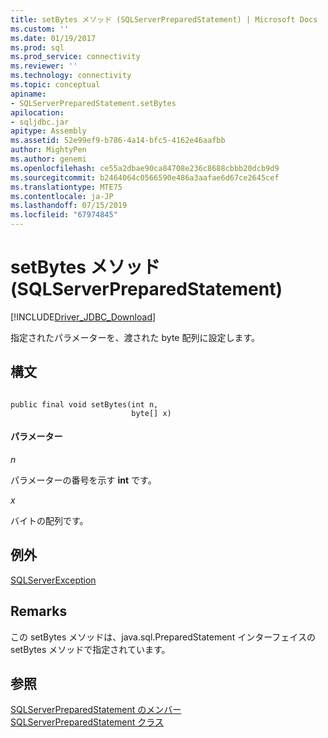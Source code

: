 ```yaml
---
title: setBytes メソッド (SQLServerPreparedStatement) | Microsoft Docs
ms.custom: ''
ms.date: 01/19/2017
ms.prod: sql
ms.prod_service: connectivity
ms.reviewer: ''
ms.technology: connectivity
ms.topic: conceptual
apiname:
- SQLServerPreparedStatement.setBytes
apilocation:
- sqljdbc.jar
apitype: Assembly
ms.assetid: 52e99ef9-b786-4a14-bfc5-4162e46aafbb
author: MightyPen
ms.author: genemi
ms.openlocfilehash: ce55a2dbae90ca84708e236c8688cbbb20dcb9d9
ms.sourcegitcommit: b2464064c0566590e486a3aafae6d67ce2645cef
ms.translationtype: MTE75
ms.contentlocale: ja-JP
ms.lasthandoff: 07/15/2019
ms.locfileid: "67974845"
---
```

# <a name="setbytes-method-sqlserverpreparedstatement"></a>setBytes メソッド (SQLServerPreparedStatement)
[!INCLUDE[Driver_JDBC_Download](../../../includes/driver_jdbc_download.md)]

  指定されたパラメーターを、渡された byte 配列に設定します。  
  
## <a name="syntax"></a>構文  
  
```  
  
public final void setBytes(int n,  
                           byte[] x)  
```  
  
#### <a name="parameters"></a>パラメーター  
 *n*  
  
 パラメーターの番号を示す **int** です。  
  
 *x*  
  
 バイトの配列です。  
  
## <a name="exceptions"></a>例外  
 [SQLServerException](../../../connect/jdbc/reference/sqlserverexception-class.md)  
  
## <a name="remarks"></a>Remarks  
 この setBytes メソッドは、java.sql.PreparedStatement インターフェイスの setBytes メソッドで指定されています。  
  
## <a name="see-also"></a>参照  
 [SQLServerPreparedStatement のメンバー](../../../connect/jdbc/reference/sqlserverpreparedstatement-members.md)   
 [SQLServerPreparedStatement クラス](../../../connect/jdbc/reference/sqlserverpreparedstatement-class.md)  
  
  
